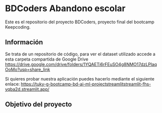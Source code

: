 # BDCoders Abandono escolar

Este es el repositorio del proyecto BDCoders, proyecto final del bootcamp Keepcoding.

## Información

Se trata de un repositorio de código, para ver el dataset utilizado accede a esta carpeta compartida de Google Drive https://drive.google.com/drive/folders/1YQAETi6rFEuSO4g8NMO17dzLPlaqOoMo?usp=share_link

Si quieres probar nuestra aplicación puedes hacerlo mediante el siguiente enlace: https://tuky-g-bootcamp-bd-ai-ml-projectstreamlitstreamlit-fhs-yqba2d.streamlit.app/

## Objetivo del proyecto